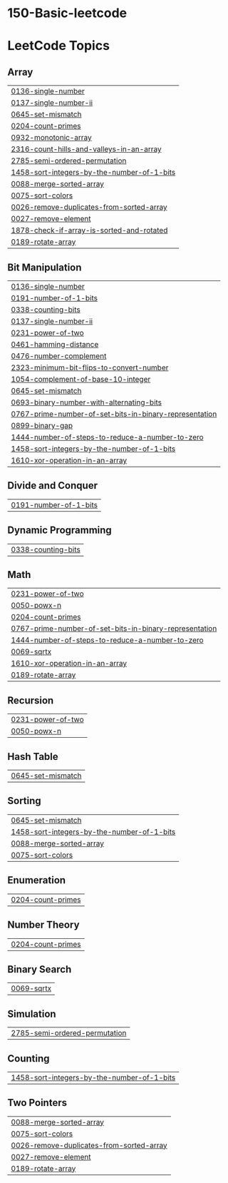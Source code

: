 # 150-Basic-leetcode
<!---LeetCode Topics Start-->
# LeetCode Topics
## Array
|  |
| ------- |
| [0136-single-number](https://github.com/marindave/150-Basic-leetcode/tree/master/0136-single-number) |
| [0137-single-number-ii](https://github.com/marindave/150-Basic-leetcode/tree/master/0137-single-number-ii) |
| [0645-set-mismatch](https://github.com/marindave/150-Basic-leetcode/tree/master/0645-set-mismatch) |
| [0204-count-primes](https://github.com/marindave/150-Basic-leetcode/tree/master/0204-count-primes) |
| [0932-monotonic-array](https://github.com/marindave/150-Basic-leetcode/tree/master/0932-monotonic-array) |
| [2316-count-hills-and-valleys-in-an-array](https://github.com/marindave/150-Basic-leetcode/tree/master/2316-count-hills-and-valleys-in-an-array) |
| [2785-semi-ordered-permutation](https://github.com/marindave/150-Basic-leetcode/tree/master/2785-semi-ordered-permutation) |
| [1458-sort-integers-by-the-number-of-1-bits](https://github.com/marindave/150-Basic-leetcode/tree/master/1458-sort-integers-by-the-number-of-1-bits) |
| [0088-merge-sorted-array](https://github.com/marindave/150-Basic-leetcode/tree/master/0088-merge-sorted-array) |
| [0075-sort-colors](https://github.com/marindave/150-Basic-leetcode/tree/master/0075-sort-colors) |
| [0026-remove-duplicates-from-sorted-array](https://github.com/marindave/150-Basic-leetcode/tree/master/0026-remove-duplicates-from-sorted-array) |
| [0027-remove-element](https://github.com/marindave/150-Basic-leetcode/tree/master/0027-remove-element) |
| [1878-check-if-array-is-sorted-and-rotated](https://github.com/marindave/150-Basic-leetcode/tree/master/1878-check-if-array-is-sorted-and-rotated) |
| [0189-rotate-array](https://github.com/marindave/150-Basic-leetcode/tree/master/0189-rotate-array) |
## Bit Manipulation
|  |
| ------- |
| [0136-single-number](https://github.com/marindave/150-Basic-leetcode/tree/master/0136-single-number) |
| [0191-number-of-1-bits](https://github.com/marindave/150-Basic-leetcode/tree/master/0191-number-of-1-bits) |
| [0338-counting-bits](https://github.com/marindave/150-Basic-leetcode/tree/master/0338-counting-bits) |
| [0137-single-number-ii](https://github.com/marindave/150-Basic-leetcode/tree/master/0137-single-number-ii) |
| [0231-power-of-two](https://github.com/marindave/150-Basic-leetcode/tree/master/0231-power-of-two) |
| [0461-hamming-distance](https://github.com/marindave/150-Basic-leetcode/tree/master/0461-hamming-distance) |
| [0476-number-complement](https://github.com/marindave/150-Basic-leetcode/tree/master/0476-number-complement) |
| [2323-minimum-bit-flips-to-convert-number](https://github.com/marindave/150-Basic-leetcode/tree/master/2323-minimum-bit-flips-to-convert-number) |
| [1054-complement-of-base-10-integer](https://github.com/marindave/150-Basic-leetcode/tree/master/1054-complement-of-base-10-integer) |
| [0645-set-mismatch](https://github.com/marindave/150-Basic-leetcode/tree/master/0645-set-mismatch) |
| [0693-binary-number-with-alternating-bits](https://github.com/marindave/150-Basic-leetcode/tree/master/0693-binary-number-with-alternating-bits) |
| [0767-prime-number-of-set-bits-in-binary-representation](https://github.com/marindave/150-Basic-leetcode/tree/master/0767-prime-number-of-set-bits-in-binary-representation) |
| [0899-binary-gap](https://github.com/marindave/150-Basic-leetcode/tree/master/0899-binary-gap) |
| [1444-number-of-steps-to-reduce-a-number-to-zero](https://github.com/marindave/150-Basic-leetcode/tree/master/1444-number-of-steps-to-reduce-a-number-to-zero) |
| [1458-sort-integers-by-the-number-of-1-bits](https://github.com/marindave/150-Basic-leetcode/tree/master/1458-sort-integers-by-the-number-of-1-bits) |
| [1610-xor-operation-in-an-array](https://github.com/marindave/150-Basic-leetcode/tree/master/1610-xor-operation-in-an-array) |
## Divide and Conquer
|  |
| ------- |
| [0191-number-of-1-bits](https://github.com/marindave/150-Basic-leetcode/tree/master/0191-number-of-1-bits) |
## Dynamic Programming
|  |
| ------- |
| [0338-counting-bits](https://github.com/marindave/150-Basic-leetcode/tree/master/0338-counting-bits) |
## Math
|  |
| ------- |
| [0231-power-of-two](https://github.com/marindave/150-Basic-leetcode/tree/master/0231-power-of-two) |
| [0050-powx-n](https://github.com/marindave/150-Basic-leetcode/tree/master/0050-powx-n) |
| [0204-count-primes](https://github.com/marindave/150-Basic-leetcode/tree/master/0204-count-primes) |
| [0767-prime-number-of-set-bits-in-binary-representation](https://github.com/marindave/150-Basic-leetcode/tree/master/0767-prime-number-of-set-bits-in-binary-representation) |
| [1444-number-of-steps-to-reduce-a-number-to-zero](https://github.com/marindave/150-Basic-leetcode/tree/master/1444-number-of-steps-to-reduce-a-number-to-zero) |
| [0069-sqrtx](https://github.com/marindave/150-Basic-leetcode/tree/master/0069-sqrtx) |
| [1610-xor-operation-in-an-array](https://github.com/marindave/150-Basic-leetcode/tree/master/1610-xor-operation-in-an-array) |
| [0189-rotate-array](https://github.com/marindave/150-Basic-leetcode/tree/master/0189-rotate-array) |
## Recursion
|  |
| ------- |
| [0231-power-of-two](https://github.com/marindave/150-Basic-leetcode/tree/master/0231-power-of-two) |
| [0050-powx-n](https://github.com/marindave/150-Basic-leetcode/tree/master/0050-powx-n) |
## Hash Table
|  |
| ------- |
| [0645-set-mismatch](https://github.com/marindave/150-Basic-leetcode/tree/master/0645-set-mismatch) |
## Sorting
|  |
| ------- |
| [0645-set-mismatch](https://github.com/marindave/150-Basic-leetcode/tree/master/0645-set-mismatch) |
| [1458-sort-integers-by-the-number-of-1-bits](https://github.com/marindave/150-Basic-leetcode/tree/master/1458-sort-integers-by-the-number-of-1-bits) |
| [0088-merge-sorted-array](https://github.com/marindave/150-Basic-leetcode/tree/master/0088-merge-sorted-array) |
| [0075-sort-colors](https://github.com/marindave/150-Basic-leetcode/tree/master/0075-sort-colors) |
## Enumeration
|  |
| ------- |
| [0204-count-primes](https://github.com/marindave/150-Basic-leetcode/tree/master/0204-count-primes) |
## Number Theory
|  |
| ------- |
| [0204-count-primes](https://github.com/marindave/150-Basic-leetcode/tree/master/0204-count-primes) |
## Binary Search
|  |
| ------- |
| [0069-sqrtx](https://github.com/marindave/150-Basic-leetcode/tree/master/0069-sqrtx) |
## Simulation
|  |
| ------- |
| [2785-semi-ordered-permutation](https://github.com/marindave/150-Basic-leetcode/tree/master/2785-semi-ordered-permutation) |
## Counting
|  |
| ------- |
| [1458-sort-integers-by-the-number-of-1-bits](https://github.com/marindave/150-Basic-leetcode/tree/master/1458-sort-integers-by-the-number-of-1-bits) |
## Two Pointers
|  |
| ------- |
| [0088-merge-sorted-array](https://github.com/marindave/150-Basic-leetcode/tree/master/0088-merge-sorted-array) |
| [0075-sort-colors](https://github.com/marindave/150-Basic-leetcode/tree/master/0075-sort-colors) |
| [0026-remove-duplicates-from-sorted-array](https://github.com/marindave/150-Basic-leetcode/tree/master/0026-remove-duplicates-from-sorted-array) |
| [0027-remove-element](https://github.com/marindave/150-Basic-leetcode/tree/master/0027-remove-element) |
| [0189-rotate-array](https://github.com/marindave/150-Basic-leetcode/tree/master/0189-rotate-array) |
<!---LeetCode Topics End-->